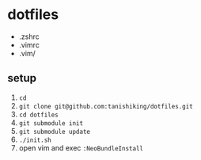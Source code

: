 # dotfiles
- .zshrc
- .vimrc
- .vim/

## setup
1. `cd`
2. `git clone git@github.com:tanishiking/dotfiles.git`
3. `cd dotfiles`
4. `git submodule init`
5. `git submodule update`
6. `./init.sh`
7. open vim and exec `:NeoBundleInstall`
